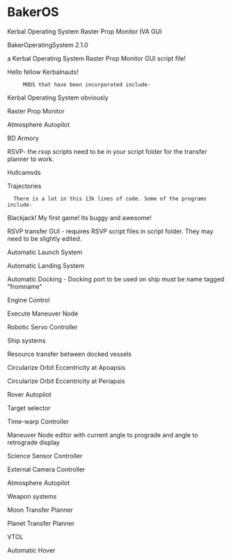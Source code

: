 # BakerOS
Kerbal Operating System Raster Prop Monitor IVA GUI

BakerOperatingSystem 2.1.0

a Kerbal Operating System Raster Prop Monitor GUI script file!

 
Hello fellow Kerbalnauts!

         MODS that have been incorporated include-

Kerbal Operating System obviously

Raster Prop Monitor

Atmosphere Autopilot

BD Armory

RSVP- the rsvp scripts need to be in your script folder for the transfer planner to work.

Hullcamvds

Trajectories 


      There is a lot in this 13k lines of code. Some of the programs include-

Blackjack!     My first game! Its buggy and awesome!

RSVP transfer GUI - requires RSVP script files in script folder. They may need to be slightly edited. 

Automatic Launch System

Automatic Landing System

Automatic Docking - Docking port to be used on ship must be name tagged "fromname"

Engine Control

Execute Maneuver Node

Robotic Servo Controller

Ship systems

Resource transfer between docked vessels

Circularize Orbit Eccentricity at Apoapsis

Circularize Orbit  Eccentricity at Periapsis

Rover Autopilot

Target selector

Time-warp Controller

Maneuver Node editor with current angle to prograde and angle to retrograde display

Science Sensor Controller

External Camera Controller

Atmosphere Autopilot

Weapon systems

Moon Transfer Planner

Planet Transfer Planner

VTOL

Automatic Hover


